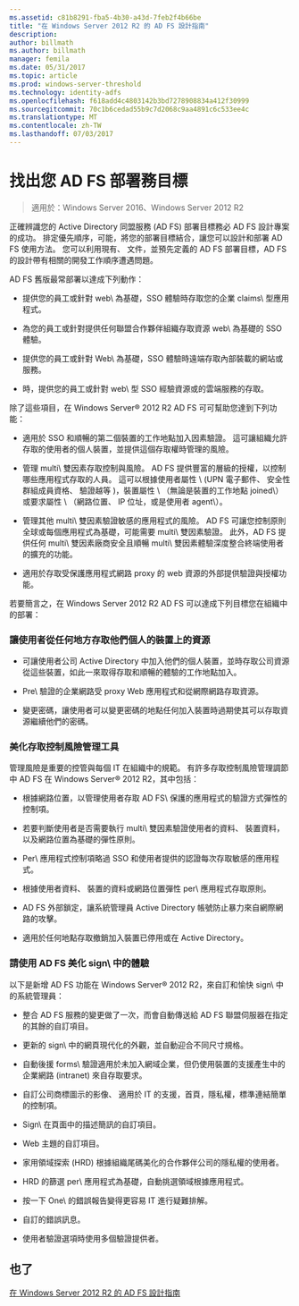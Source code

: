 ```yaml
---
ms.assetid: c81b8291-fba5-4b30-a43d-7feb2f4b66be
title: "在 Windows Server 2012 R2 的 AD FS 設計指南"
description: 
author: billmath
ms.author: billmath
manager: femila
ms.date: 05/31/2017
ms.topic: article
ms.prod: windows-server-threshold
ms.technology: identity-adfs
ms.openlocfilehash: f618add4c4803142b3bd7278908834a412f30999
ms.sourcegitcommit: 70c1b6cedad55b9c7d2068c9aa4891c6c533ee4c
ms.translationtype: MT
ms.contentlocale: zh-TW
ms.lasthandoff: 07/03/2017
---
```

# <a name="identify-your-ad-fs-deployment-goals"></a>找出您 AD FS 部署務目標

>適用於：Windows Server 2016、Windows Server 2012 R2

正確辨識您的 Active Directory 同盟服務 \(AD FS\) 部署目標務必 AD FS 設計專案的成功。 排定優先順序，可能，將您的部署目標結合，讓您可以設計和部署 AD FS 使用方法。 您可以利用現有、 文件，並預先定義的 AD FS 部署目標，AD FS 的設計帶有相關的開發工作順序遭遇問題。  
  
AD FS 舊版最常部署以達成下列動作：  
  
-   提供您的員工或針對 web\ 為基礎，SSO 體驗時存取您的企業 claims\ 型應用程式。  
  
-   為您的員工或針對提供任何聯盟合作夥伴組織存取資源 web\ 為基礎的 SSO 體驗。  
  
-   提供您的員工或針對 Web\ 為基礎，SSO 體驗時遠端存取內部裝載的網站或服務。  
  
-   時，提供您的員工或針對 web\ 型 SSO 經驗資源或的雲端服務的存取。  
  
除了這些項目，在 Windows Server® 2012 R2 AD FS 可可幫助您達到下列功能：  
  
-   適用於 SSO 和順暢的第二個裝置的工作地點加入因素驗證。 這可讓組織允許存取的使用者的個人裝置，並提供這個存取權時管理的風險。  
  
-   管理 multi\ 雙因素存取控制與風險。 AD FS 提供豐富的層級的授權，以控制哪些應用程式存取的人員。 這可以根據使用者屬性 \ (UPN 電子郵件、 安全性群組成員資格、 驗證越等 \)，裝置屬性 \ （無論是裝置的工作地點 joined\） 或要求屬性 \ （網路位置、 IP 位址，或是使用者 agent\）。  
  
-   管理其他 multi\ 雙因素驗證敏感的應用程式的風險。 AD FS 可讓您控制原則全球或每個應用程式為基礎，可能需要 multi\ 雙因素驗證。 此外，AD FS 提供任何 multi\ 雙因素廠商安全且順暢 multi\ 雙因素體驗深度整合終端使用者的擴充的功能。  
  
-   適用於存取受保護應用程式網路 proxy 的 web 資源的外部提供驗證與授權功能。  
  
若要簡言之，在 Windows Server 2012 R2 AD FS 可以達成下列目標您在組織中的部署：  
  
### <a name="enable-your-users-to-access-resources-on-their-personal-devices-from-anywhere"></a>讓使用者從任何地方存取他們個人的裝置上的資源  
  
-   可讓使用者公司 Active Directory 中加入他們的個人裝置，並時存取公司資源從這些裝置，如此一來取得存取和順暢的體驗的工作地點加入。  
  
-   Pre\ 驗證的企業網路受 proxy Web 應用程式和從網際網路存取資源。  
  
-   變更密碼，讓使用者可以變更密碼的地點任何加入裝置時過期使其可以存取資源繼續他們的密碼。  
  
### <a name="enhance-your-access-control-risk-management-tools"></a>美化存取控制風險管理工具  
管理風險是重要的控管與每個 IT 在組織中的規範。 有許多存取控制風險管理調節中 AD FS 在 Windows Server® 2012 R2，其中包括：  
  
-   根據網路位置，以管理使用者存取 AD FS\ 保護的應用程式的驗證方式彈性的控制項。  
  
-   若要判斷使用者是否需要執行 multi\ 雙因素驗證使用者的資料、 裝置資料，以及網路位置為基礎的彈性原則。  
  
-   Per\ 應用程式控制項略過 SSO 和使用者提供的認證每次存取敏感的應用程式。  
  
-   根據使用者資料、 裝置的資料或網路位置彈性 per\ 應用程式存取原則。  
  
-   AD FS 外部鎖定，讓系統管理員 Active Directory 帳號防止暴力來自網際網路的攻擊。  
  
-   適用於任何地點存取撤銷加入裝置已停用或在 Active Directory。  
  
### <a name="use-ad-fs-to-enhance-the-sign-in-experience"></a>請使用 AD FS 美化 sign\ 中的體驗  
以下是新增 AD FS 功能在 Windows Server® 2012 R2，來自訂和愉快 sign\ 中的系統管理員：  
  
-   整合 AD FS 服務的變更做了一次，而會自動傳送給 AD FS 聯盟伺服器在指定的其餘的自訂項目。  
  
-   更新的 sign\ 中的網頁現代化的外觀，並自動迎合不同尺寸規格。  
  
-   自動後援 forms\ 驗證適用於未加入網域企業，但仍使用裝置的支援產生中的企業網路 \(intranet\) 來自存取要求。  
  
-   自訂公司商標圖示的影像、 適用於 IT 的支援，首頁，隱私權，標準連結簡單的控制項。  
  
-   Sign\ 在頁面中的描述簡訊的自訂項目。  
  
-   Web 主題的自訂項目。  
  
-   家用領域探索 \(HRD\) 根據組織尾碼美化的合作夥伴公司的隱私權的使用者。  
  
-   HRD 的篩選 per\ 應用程式為基礎，自動挑選領域根據應用程式。  
  
-   按一下 One\ 的錯誤報告變得更容易 IT 進行疑難排解。  
  
-   自訂的錯誤訊息。  
  
-   使用者驗證選項時使用多個驗證提供者。  
  
## <a name="see-also"></a>也了  
[在 Windows Server 2012 R2 的 AD FS 設計指南](../../ad-fs/design/AD-FS-Design-Guide-in-Windows-Server-2012-R2.md)  
  

